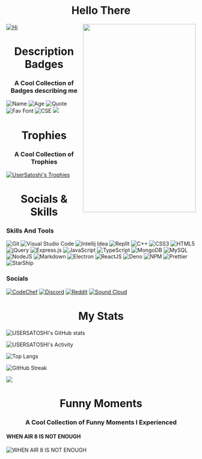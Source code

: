 <h1 align="center" color="#8700ff">Hello There 
</h1>
<img align="right" src="https://cdn.discordapp.com/attachments/734127839544344678/987300131109994506/ezgif.com-gif-maker_4.gif" width=300 height=500>

[![Hi](https://readme-typing-svg.herokuapp.com?font=Cascadia+Code&duration=3000&color=8700FF&background=F8FF0000&vCenter=true&multiline=true&width=500&height=200&lines=-%3E+Hi+I+am+UserSatoshi;-%3E+But+you+can+call+me+Ayaka;-%3E+I+am+19+years+old;-%3E+I+am+a+professional+code+uglifier+;-%3E+And+a+code+breaker;+++++++++++++++++++++;-%3E+Just+Exploring+multiple+things+here)](https://github.com/usersatoshi)

<h1 align="center" color="#8700ff">Description Badges
</h1>
<h3 align="center">A Cool Collection of Badges describing me</h3>

![Name](https://img.shields.io/badge/Name-USERSATOSHI-8700ff.svg)
![Age](https://img.shields.io/badge/Age-19-8700ff.svg)
![Quote](https://img.shields.io/badge/Quote-Welp_idk_what_to_do-8700ff.svg)
![Fav Font](https://img.shields.io/badge/Font-Cascadia_Code-8700ff.svg)
![CSE](https://img.shields.io/badge/Studying-CSE-8700ff.svg)
![](https://komarev.com/ghpvc/?username=USERSATOSHI&style=for-the-badge&label=PROFILE+VIEWS)

<h1 align="center" color="#8700ff">Trophies
</h1>
<h3 align="center">A Cool Collection of Trophies</h3>

[![UserSatoshi's Trophies](https://github-profile-trophy.vercel.app/?username=USERSATOSHI)](https://github.com/ryo-ma/github-profile-trophy)

<h1 align="center" color="#8700ff">Socials & Skills
</h1>

### Skills And Tools
![Git](https://img.shields.io/badge/git-%23F05033.svg?style=for-the-badge&logo=git&logoColor=white)
![Visual Studio Code](https://img.shields.io/badge/Visual%20Studio%20Code-0078d7.svg?style=for-the-badge&logo=visual-studio-code&logoColor=white)
![Intellij Idea](https://img.shields.io/badge/IntelliJ_IDEA-000000.svg?style=for-the-badge&logo=intellij-idea&logoColor=white)
![ReplIt](https://img.shields.io/badge/replit-667881?style=for-the-badge&logo=replit&logoColor=white)
![C++](https://img.shields.io/badge/c++-%2300599C.svg?style=for-the-badge&logo=c%2B%2B&logoColor=white)
	![CSS3](https://img.shields.io/badge/css3-%231572B6.svg?style=for-the-badge&logo=css3&logoColor=white)
  ![HTML5](https://img.shields.io/badge/html5-%23E34F26.svg?style=for-the-badge&logo=html5&logoColor=white)
  ![jQuery](https://img.shields.io/badge/jquery-%230769AD.svg?style=for-the-badge&logo=jquery&logoColor=white)
  ![Express.js](https://img.shields.io/badge/express.js-%23404d59.svg?style=for-the-badge&logo=express&logoColor=%2361DAF)
  	![JavaScript](https://img.shields.io/badge/javascript-%23323330.svg?style=for-the-badge&logo=javascript&logoColor=%23F7DF1E)
        ![TypeScript](https://img.shields.io/badge/typescript-%23007ACC.svg?style=for-the-badge&logo=typescript&logoColor=white)
        ![MongoDB](https://img.shields.io/badge/MongoDB-%234ea94b.svg?style=for-the-badge&logo=mongodb&logoColor=white)
	![MySQL](https://img.shields.io/badge/MySQL-005C84?style=for-the-badge&logo=mysql&logoColor=white)
![NodeJS](https://img.shields.io/badge/node.js-6DA55F?style=for-the-badge&logo=node.js&logoColor=white)
    ![Markdown](https://img.shields.io/badge/markdown-%23000000.svg?style=for-the-badge&logo=markdown&logoColor=white)
        ![Electron](https://img.shields.io/badge/electron-%23000000.svg?style=for-the-badge&logo=electron&logoColor=white)
	    ![ReactJS](https://img.shields.io/badge/react-%23000000.svg?style=for-the-badge&logo=reactjs&logoColor=white)
	        ![Deno](https://img.shields.io/badge/deno-%23000000.svg?style=for-the-badge&logo=deno&logoColor=white)
		![NPM](https://img.shields.io/badge/npm-CB3837?style=for-the-badge&logo=npm&logoColor=white)
		![Prettier](	https://img.shields.io/badge/prettier-1A2C34?style=for-the-badge&logo=prettier&logoColor=F7BA3E)
		![StarShip](	https://img.shields.io/badge/starship-DD0B78?style=for-the-badge&logo=starship&logoColor=white)
    
### Socials
[![CodeChef](https://img.shields.io/badge/CodeChef-%23964B00.svg?style=for-the-badge&logo=CodeChef&logoColor=white)](https://www.codechef.com/users/usersatoshi)
[![Discord](https://img.shields.io/badge/USERSATOSHI_8311-%237289DA.svg?style=for-the-badge&logo=discord&logoColor=white)](https://discord.com/users/715755977483223081)
[![Reddit](https://img.shields.io/badge/Reddit-FF4500?style=for-the-badge&logo=reddit&logoColor=white)](https://www.reddit.com/user/USERSATOSHI)
[![Sound Cloud](https://img.shields.io/badge/sound%20cloud-FF5500?style=for-the-badge&logo=soundcloud&logoColor=white)](https://soundcloud.com/us3r_sat0shi)
  
<h1 align="center" color="#8700ff">My Stats
</h1>

![USERSATOSHI's GitHub stats](https://github-readme-stats.vercel.app/api?username=usersatoshi&count_private=true&show_icons=true&theme=synthwave)

![USERSATOSHI's Activity](https://github-readme-activity-graph.cyclic.app/graph?username=USERSATOSHI&theme=react-dark)

![Top Langs](https://github-readme-stats.vercel.app/api/top-langs/?username=USERSATOSHI&langs_count=10&layout=compact)

![GitHub Streak](https://streak-stats.demolab.com/?user=USERSATOSHI&theme=dark&hide_border=true&mode=weekly&background=-45%2C000000%2C515151)

![](http://github-profile-summary-cards.vercel.app/api/cards/productive-time?username=USERSATOSHI&theme=vue&utcOffset=8)

<h1 align="center" color="#8700ff">Funny Moments
</h1>
<h3 align="center">A Cool Collection of Funny Moments I Experienced</h3>

#### WHEN AIR 8 IS NOT ENOUGH
![WHEN AIR 8 IS NOT ENOUGH](https://readme-typing-svg.herokuapp.com?font=Cascadia+Code&color=8700FF&center=true&vCenter=true&width=600&lines=*Before+class+10+CBSE+Exams*;Dad%3AHe+has+never+got+above+95%25+in+his+whole+life%2C+;so+why+would+he+get+it+now.;++++++++++++++++++++++++++++++++++++++++++;*gets+98.4%25+and+AIR+8*;Me%3A+see!+I+got+above+95%25;Mom%3A+and%3F+your+friend+got+AIR+3+(+99.4%25);Me%3A+But...+;*And+that+day+i+lost+one+friend*;++++++++++++++++++++++++++++++;*because+he+changed+schools*)
